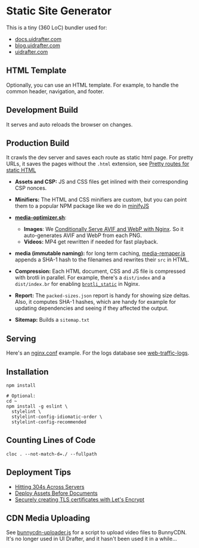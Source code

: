 # Static Site Generator

This is a tiny (360 LoC) bundler used for:
- [docs.uidrafter.com](https://docs.uidrafter.com)
- [blog.uidrafter.com](https://blog.uidrafter.com)
- [uidrafter.com](https://uidrafter.com)


## HTML Template
Optionally, you can use an HTML template. For example,
to handle the common header, navigation, and footer.


## Development Build
It serves and auto reloads the browser on changes. 


## Production Build
It crawls the dev server and saves each route as static html page. For pretty
URLs, it saves the pages without the `.html` extension, see [Pretty routes
for static HTML](https://blog.uidrafter.com/pretty-routes-for-static-html)

- **Assets and CSP:** JS and CSS files get inlined with their corresponding CSP nonces.

- **Minifiers:** The HTML and CSS minifiers are custom, but you can point them to
a popular NPM package like we do in [minifyJS](./minifyJS.js)
 
- [**media-optimizer.sh**](./media-optimizer.sh):
  - **Images**: We [Conditionally Serve AVIF and WebP with
  Nginx](https://blog.uidrafter.com/conditional-avif-for-video-posters). So
  it auto-generates AVIF and WebP from each PNG.
  - **Videos:** MP4 get rewritten if needed for fast playback. 

- **media (immutable naming):** for long term caching,
  [media-remaper.js](./media-remaper.js) appends a SHA-1
  hash to the filenames and rewrites their `src` in HTML.

- **Compression:** Each HTML document, CSS and JS file is compressed with brotli in parallel.
  For example, there's a `dist/index` and a `dist/index.br` for enabling
  [`brotli_static`](https://github.com/google/ngx_brotli#brotli_static) in Nginx.

- **Report:** The `packed-sizes.json` report is handy for showing size
  deltas. Also, it computes SHA-1 hashes, which are handy for example
  for updating dependencies and seeing if they affected the output.

- **Sitemap:** Builds a `sitemap.txt`


## Serving
Here's an
[nginx.conf](https://github.com/uxtely/ops-utils/blob/main/location-server/jails/nginx_j/usr/local/etc/nginx/nginx.conf)
example. For the logs
database see [web-traffic-logs](https://github.com/uxtely/ops-utils/tree/main/web-traffic-logs/).


## Installation
```shell script
npm install

# Optional:
cd ~
npm install -g eslint \
  stylelint \
  stylelint-config-idiomatic-order \
  stylelint-config-recommended 
```


## Counting Lines of Code
```shell
cloc . --not-match-d=./ --fullpath
```


## Deployment Tips
- [Hitting 304s Across Servers](https://blog.uidrafter.com/hitting-304-across-servers)
- [Deploy Assets Before Documents](https://blog.uidrafter.com/deploy-assets-before-documents)
- [Securely creating TLS certificates with Let's Encrypt](https://blog.uidrafter.com/isolated-tls-certificate-creation)


## CDN Media Uploading
See [bunnycdn-uploader.js](../bunnycdn-uploader.js) for a script to upload video files to BunnyCDN.
It's no longer used in UI Drafter, and it hasn't been used it in a while…
